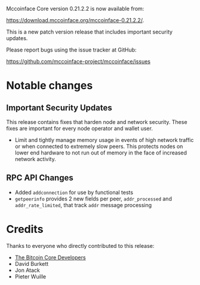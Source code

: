 Mccoinface Core version 0.21.2.2 is now available from:

 <https://download.mccoinface.org/mccoinface-0.21.2.2/>.

This is a new patch version release that includes important security updates.

Please report bugs using the issue tracker at GitHub:

  <https://github.com/mccoinface-project/mccoinface/issues>

Notable changes
===============

Important Security Updates
--------------------------

This release contains fixes that harden node and network security. These fixes are important for every node operator and wallet user.

- Limit and tightly manage memory usage in events of high network traffic or when connected to extremely slow peers.
This protects nodes on lower end hardware to not run out of memory in the face of increased network activity.

RPC API Changes
---------------

* Added `addconnection` for use by functional tests
* `getpeerinfo` provides 2 new fields per peer, `addr_processed` and `addr_rate_limited`, that track `addr` message processing


Credits
=======

Thanks to everyone who directly contributed to this release:

- [The Bitcoin Core Developers](https://github.com/bitcoin/bitcoin/tree/master/doc/release-notes)
- David Burkett
- Jon Atack
- Pieter Wuille